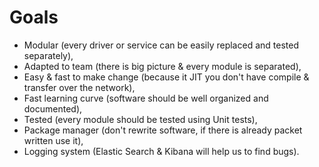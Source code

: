 # Goals
- Modular (every driver or service can be easily replaced and tested separately),
- Adapted to team (there is big picture & every module is separated),
- Easy & fast to make change (because it JIT you don't have compile & transfer over the network),
- Fast learning curve (software should be well organized and documented),
- Tested (every module should be tested using Unit tests),
- Package manager (don't rewrite software, if there is already packet written use it),
- Logging system (Elastic Search & Kibana will help us to find bugs).
